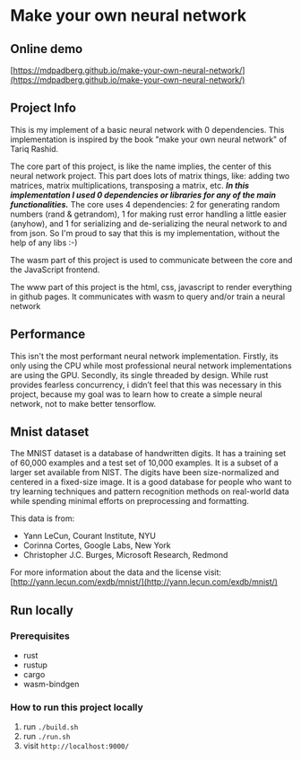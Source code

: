 # Make your own neural network

## Online demo
[https://mdpadberg.github.io/make-your-own-neural-network/](https://mdpadberg.github.io/make-your-own-neural-network/)

## Project Info
This is my implement of a basic neural network with 0 dependencies. This implementation is inspired by the book "make your own neural network" of Tariq Rashid.

The core part of this project, is like the name implies, the center of this neural network project. This part does lots of matrix things, like: adding two matrices, matrix multiplications, transposing a matrix, etc. ***In this implementation I used 0 dependencies or libraries for any of the main functionalities.*** The core uses 4 dependencies: 2 for generating random numbers (rand & getrandom), 1 for making rust error handling a little easier (anyhow), and 1 for serializing and de-serializing the neural network to and from json. So I'm proud to say that this is my implementation, without the help of any libs :-)

The wasm part of this project is used to communicate between the core and the JavaScript frontend.

The www part of this project is the html, css, javascript to render everything in github pages. It communicates with wasm to query and/or train a neural network

## Performance
This isn't the most performant neural network implementation. Firstly, its only using the CPU while most professional neural network implementations are using the GPU. Secondly, its single threaded by design. While rust provides fearless concurrency, i didn’t feel that this was necessary in this project, because my goal was to learn how to create a simple neural network, not to make better tensorflow.

## Mnist dataset
The MNIST dataset is a database of handwritten digits. It has a training set of 60,000 examples and a test set of 10,000 examples. It is a subset of a larger set available from NIST. The digits have been size-normalized and centered in a fixed-size image. It is a good database for people who want to try learning techniques and pattern recognition methods on real-world data while spending minimal efforts on preprocessing and formatting. 

This data is from:
- Yann LeCun, Courant Institute, NYU
- Corinna Cortes, Google Labs, New York
- Christopher J.C. Burges, Microsoft Research, Redmond

For more information about the data and the license visit: [http://yann.lecun.com/exdb/mnist/](http://yann.lecun.com/exdb/mnist/)

## Run locally  

### Prerequisites
- rust
- rustup
- cargo
- wasm-bindgen

### How to run this project locally
1. run `./build.sh`
2. run `./run.sh`
3. visit `http://localhost:9000/`
